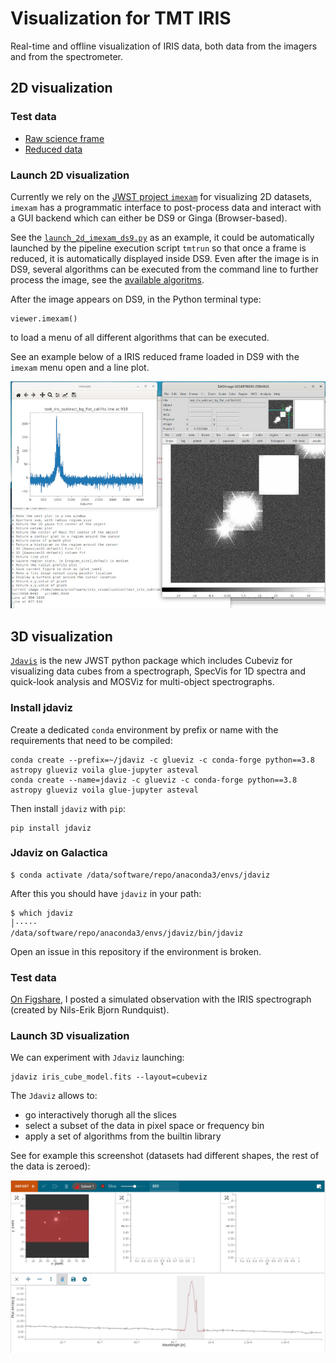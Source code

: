 # Visualization for TMT IRIS

Real-time and offline visualization of IRIS data,
both data from the imagers and from the spectrometer.

## 2D visualization

### Test data

* [Raw science frame](https://figshare.com/s/83ccf1c457917e8c162f?file=17903858)
* [Reduced data](https://figshare.com/articles/dataset/test_iris_subtract_bg_flat_cal_fits/9942914)

### Launch 2D visualization

Currently we rely on the [JWST project `imexam`](https://github.com/spacetelescope/imexam) for visualizing 2D datasets, `imexam` has a programmatic interface to post-process data and interact with a GUI backend which can either be DS9 or Ginga (Browser-based).

See the [`launch_2d_imexam_ds9.py`](launch_2d_imexam_ds9.py) as an example, it could be automatically launched by the pipeline execution script `tmtrun` so that once a frame is reduced, it is automatically displayed inside DS9. Even after the image is in DS9, several algorithms can be executed from the command line to further process the image, see the [available algoritms](https://imexam.readthedocs.io/en/latest/index.html#user-documentation).

After the image appears on DS9, in the Python terminal type:

    viewer.imexam()

to load a menu of all different algorithms that can be executed.

See an example below of a IRIS reduced frame loaded in DS9 with the `imexam` menu open and a line plot.

![imexam example](img/imexam_example.jpg)

## 3D visualization

[`Jdavis`](https://jdaviz.readthedocs.io/en/latest/index.html) is the new JWST python package which includes Cubeviz for visualizing data cubes from a spectrograph, SpecVis for 1D spectra and quick-look analysis and MOSViz for multi-object spectrographs.

### Install jdaviz

Create a dedicated `conda` environment by prefix or name with the requirements that need to be compiled:

    conda create --prefix=~/jdaviz -c glueviz -c conda-forge python==3.8 astropy glueviz voila glue-jupyter asteval
    conda create --name=jdaviz -c glueviz -c conda-forge python==3.8 astropy glueviz voila glue-jupyter asteval

Then install `jdaviz` with `pip`:

    pip install jdaviz
    
### Jdaviz on Galactica

    $ conda activate /data/software/repo/anaconda3/envs/jdaviz
    
After this you should have `jdaviz` in your path:

    $ which jdaviz                                                                                                         │·····
    /data/software/repo/anaconda3/envs/jdaviz/bin/jdaviz
    
Open an issue in this repository if the environment is broken.

### Test data

[On Figshare](https://figshare.com/articles/dataset/Jdaviz_IFU_test_files/13718131), I posted a simulated observation with the IRIS spectrograph (created by Nils-Erik Bjorn Rundquist).

### Launch 3D visualization

We can experiment with `Jdaviz` launching:

    jdaviz iris_cube_model.fits --layout=cubeviz

The `Jdaviz` allows to:

* go interactively thorugh all the slices
* select a subset of the data in pixel space or frequency bin
* apply a set of algorithms from the builtin library

See for example this screenshot (datasets had different shapes, the rest of the data is zeroed):

![jdaviz example](img/jdaviz_example.png)
